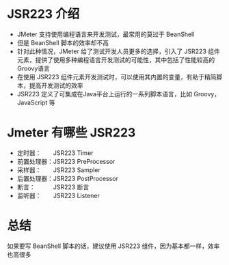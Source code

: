 # JSR223 介绍
* JMeter 支持使用编程语言来开发测试，最常用的莫过于 BeanShell
* 但是 BeanShell 脚本的效率却不高
* 针对此种情况，JMeter 给了测试开发人员更多的选择，引入了 JSR223 组件元素，提供了使用多种编程语言开发测试的可能性，其中包括了性能较高的Groovy语言
* 在使用 JSR223 组件元素开发测试时，可以使用其内置的变量，有助于精简脚本，提高开发测试的效率
* JSR223 定义了可集成在Java平台上运行的一系列脚本语言，比如 Groovy，JavaScript 等
 

# Jmeter  有哪些 JSR223
* 定时器：　　JSR223 Timer
* 前置处理器：JSR223 PreProcessor
* 采样器：　　JSR223 Sampler
* 后置处理器：JSR223 PostProcessor
* 断言：　　　JSR223 断言
* 监听器：　　JSR223 Listener
 

# 总结
如果要写 BeanShell 脚本的话，建议使用 JSR223 组件，因为基本都一样，效率也高很多